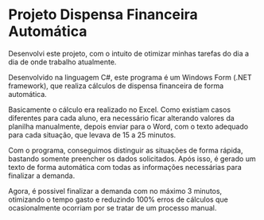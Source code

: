 # Projeto Dispensa Financeira Automática

Desenvolvi este projeto, com o intuito de otimizar minhas tarefas do dia a dia de onde trabalho atualmente.

Desenvolvido na linguagem C#, este programa é um Windows Form (.NET framework), que realiza cálculos de dispensa financeira de forma automática.

Basicamente o cálculo era realizado no Excel. Como existiam casos diferentes para cada aluno, era necessário ficar alterando valores da planilha manualmente, depois enviar para o Word, com o texto adequado para cada situação, que levava de 15 a 25 minutos.

Com o programa, conseguimos distinguir as situações de forma rápida, bastando somente preencher os dados solicitados. Após isso, é gerado um texto de forma automática com todas as informações necessárias para finalizar a demanda.

Agora, é possivel finalizar a demanda com no máximo 3 minutos, otimizando o tempo gasto e reduzindo 100% erros de cálculos que ocasionalmente ocorriam por se tratar de um processo manual.

